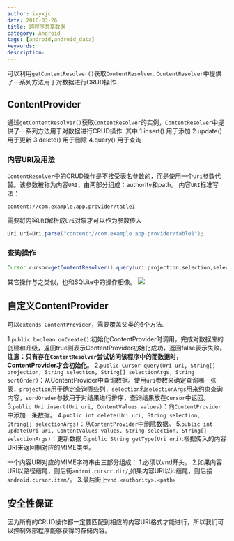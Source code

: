 ```yaml
---
author: ivyxjc
date: 2016-03-26
title: 跨程序共享数据
category: Android
tags: [android,android_data]
keywords:
description:
---
```


可以利用`getContentResolver()`获取`ContentResolver`. `ContentResolver`中提供了一系列方法用于对数据进行CRUD操作.
<!--more-->
## ContentProvider

通过`getContentResolver()`获取`ContentResolver`的实例，`ContentResolver`中提供了一系列方法用于对数据进行CRUD操作.
其中
 1.insert() 用于添加
 2.update() 用于更新
 3.delete() 用于删除
 4.query()  用于查询

### 内容URI及用法

`ContentResolver`中的CRUD操作是不接受表名参数的，而是使用一个`Uri`参数代替。该参数被称为内容`URI`，由两部分组成：authority和path。
内容`URI`标准写法：

```
content://com.example.app.provider/table1
```

需要将内容`URI`解析成`Uri`对象才可以作为参数传入

```java
Uri uri=Uri.parse("content://com.example.app.provider/table1");
```

### 查询操作

```java
Cursor cursor=getContentResolver().query(uri,projection,selection,selectionArgs,orderBy);
```

其它操作与之类似，也和SQLite中的操作相像。
![](/assets/img/posts/content_provider_query.png)

## 自定义ContentProvider

可以`extends ContentProvider`，需要覆盖父类的6个方法.

 1.`public boolean onCreate()`:初始化ContentProvider时调用，完成对数据库的创建和升级，返回true则表示ContentProvider初始化成功，返回false表示失败。**注意：只有存在`ContentResolver`尝试访问该程序中的而数据时，ContentProvider才会初始化**。
 2.`public Cursor query(Uri uri, String[] projection, String selection, String[] selectionArgs, String sortOrder)`：从ContentProvider中查询数据。使用`uri`参数来确定查询哪一张表，`projection`用于确定查询哪些列，`selection`和`selectionArgs`用来约束查询内容，`sordOreder`参数用于对结果进行排序，查询结果放在`Cursor`中返回。
 3.`public Uri insert(Uri uri, ContentValues values)`：向`ContentProvider`中添加一条数据。
 4.`public int delete(Uri uri, String selection, String[] selectionArgs)`：从`ContentProvider`中删除数据。
 5.`public int update(Uri uri, ContentValues values, String selection, String[] selectionArgs)`：更新数据
 6.`public String getType(Uri uri)`:根据传入的内容URI来返回相对应的MIME类型。

一个内容URI对应的MIME字符串由三部分组成：
 1.必须以vnd开头。
 2.如果内容URI以路径结尾，则后街`androi.cursor.dir/`,如果内容URI以id结尾，则后接`android.cursor.item/`。
 3.最后街上`vnd.<authority>.<path>`


## 安全性保证

因为所有的CRUD操作都一定要匹配到相应的内容URI格式才能进行，所以我们可以控制外部程序能够获得的存储内容。
